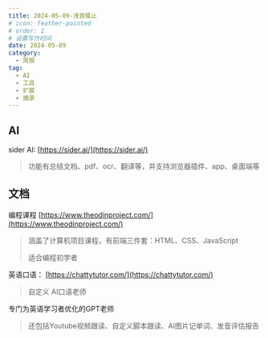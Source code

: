 ```yaml
---
title: 2024-05-09-浅尝辄止
# icon: feather-pointed
# order: 1
# 设置写作时间
date: 2024-05-09
category:
  - 周报
tag:
  - AI
  - 工具
  - 扩展
  - 摘录
---
```




## AI

sider AI:
[https://sider.ai/](https://sider.ai/)
> 功能有总结文档、pdf、ocr、翻译等，并支持浏览器插件、app、桌面端等





## 文档


编程课程
[https://www.theodinproject.com/](https://www.theodinproject.com/)

> 涵盖了计算机项目课程，有前端三件套：HTML、CSS、JavaScript
> 
> 适合编程初学者





英语口语：
[https://chattytutor.com/](https://chattytutor.com/)

> 自定义 AI口语老师
> 
  专门为英语学习者优化的GPT老师
>  
> 还包括Youtube视频跟读、自定义脚本跟读、AI图片记单词、发音评估报告





